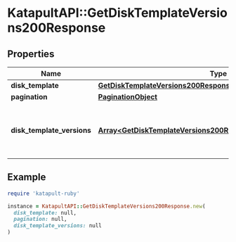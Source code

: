 # KatapultAPI::GetDiskTemplateVersions200Response

## Properties

| Name | Type | Description | Notes |
| ---- | ---- | ----------- | ----- |
| **disk_template** | [**GetDiskTemplateVersions200ResponseDiskTemplate**](GetDiskTemplateVersions200ResponseDiskTemplate.md) |  |  |
| **pagination** | [**PaginationObject**](PaginationObject.md) |  |  |
| **disk_template_versions** | [**Array&lt;GetDiskTemplateVersions200ResponseDiskTemplateVersions&gt;**](GetDiskTemplateVersions200ResponseDiskTemplateVersions.md) | The disk template versions for the provided template |  |

## Example

```ruby
require 'katapult-ruby'

instance = KatapultAPI::GetDiskTemplateVersions200Response.new(
  disk_template: null,
  pagination: null,
  disk_template_versions: null
)
```

